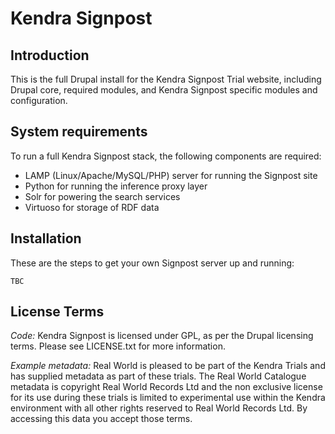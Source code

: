 # Kendra Signpost

## Introduction

This is the full Drupal install for the Kendra Signpost Trial website, including
Drupal core, required modules, and Kendra Signpost specific modules and 
configuration.

## System requirements

To run a full Kendra Signpost stack, the following components are required:

 * LAMP (Linux/Apache/MySQL/PHP) server for running the Signpost site
 * Python for running the inference proxy layer
 * Solr for powering the search services
 * Virtuoso for storage of RDF data

## Installation 

These are the steps to get your own Signpost server up and running:

    TBC

## License Terms

*Code:* Kendra Signpost is licensed under GPL, as per the Drupal licensing 
terms. Please see LICENSE.txt for more information.

*Example metadata:* Real World is pleased to be part of the Kendra Trials and 
has supplied metadata as part of these trials. The Real World Catalogue metadata 
is copyright Real World Records Ltd and the non exclusive license for its use 
during these trials is limited to experimental use within the Kendra environment
with all other rights reserved to Real World Records Ltd. By accessing this data
you accept those terms.


